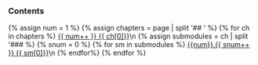 <script type= "text/javascript">
</script>

### Contents
{% assign num = 1 %}
{% assign chapters = page | split '## ' %}
{% for ch in chapters %}
  <a href='#'>{{ num++ }} {{ ch[0]}}</a>\n
  {% assign submodules = ch | split '### %}
  {% snum = 0 %}
  {% for sm in submodules %}
    <a href='#'>{{num}}.{{ snum++ }} {{ sm[0]}}</a>\n
  {% endfor%}
{% endfor %}
